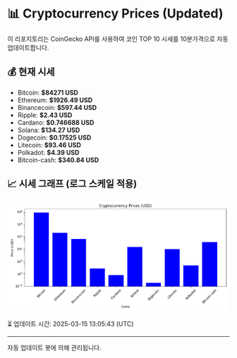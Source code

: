 
# 📊 Cryptocurrency Prices (Updated)

이 리포지토리는 CoinGecko API를 사용하여 코인 TOP 10 시세를 10분가격으로 자동 업데이트합니다.

## 💰 현재 시세
- Bitcoin: **$84271 USD**
- Ethereum: **$1926.49 USD**
- Binancecoin: **$597.44 USD**
- Ripple: **$2.43 USD**
- Cardano: **$0.746688 USD**
- Solana: **$134.27 USD**
- Dogecoin: **$0.17525 USD**
- Litecoin: **$93.46 USD**
- Polkadot: **$4.39 USD**
- Bitcoin-cash: **$340.84 USD**

## 📈 시세 그래프 (로그 스케일 적용)
![Crypto Prices](crypto_prices.png)

⏳ 업데이트 시간: 2025-03-15 13:05:43 (UTC)

---
자동 업데이트 봇에 의해 관리됩니다.
